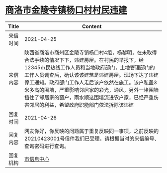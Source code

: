 # <a href="http://www.shangluo.gov.cn/zmhd/ldxxxx.jsp?urltype=leadermail.LeaderMailContentUrl&wbtreeid=1112&leadermailid=7188">商洛市金陵寺镇杨口村村民违建</a>
| Title |                                                                                                      Content                                                                                                      |
|:-----:|-------------------------------------------------------------------------------------------------------------------------------------------------------------------------------------------------------------------|
| 来信时间  | 2021-04-25                                                                                                                                                                                                        |
| 来信内容  | 陕西省商洛市商州区金陵寺镇杨口村4组，杨黎明，在未取得合法手续的情况下下，违建房屋。在村民的举报下，经12345市民热线工作人员和当地政府部门，土地管理部门的工作人员调查后，确认该该建筑是违建房屋。现场下达了违建停工通知。政府部门工作人走后该户依然在施工。该户私盖3米多高的围墙，严重影响邻居家的彩光，通风，另外一堵围墙挡住了邻居家的窗户，雨水顺这围墙流进农户家，已经严重伤害邻居的利益，希望政府职能部门依法拆除该违建 |
| 回复时间  | 2021-04-26                                                                                                                                                                                                        |
| 回复内容  | 网友你好，你反映的问题属于重复反映同一事项，之前反映的20210423001号信件我们已受理，请根据当时的来信编号、查询密码进行查询。                                                                                                                                               |
| 回复机构  | <a href="../../category/agencies/市信息中心.md">市信息中心</a>                                                                                                                                                              |